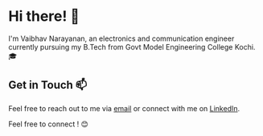 # Hi there! 👋

I'm Vaibhav Narayanan, an electronics and communication engineer currently pursuing my B.Tech from Govt Model Engineering College Kochi. 🎓

## Get in Touch 📫

Feel free to reach out to me via [email](vaibhavnarayanan2003@gmail.com) or connect with me on [LinkedIn](https://www.linkedin.com/in/vaibhav-narayanan-bba32b241/). 

Feel free to connect ! 😊

